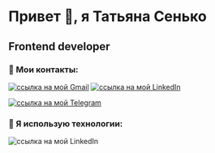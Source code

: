 # Привет 👋, я Татьяна Сенько
## Frontend developer

### 🤝 Мои контакты:
[![ссылка на мой Gmail](https://skillicons.dev/icons?i=gmail)](An.tatsiana1@gmail.com) [![ссылка на мой LinkedIn](https://skillicons.dev/icons?i=linkedin)](https://www.linkedin.com/in/%D1%82%D0%B0%D1%82%D1%8C%D1%8F%D0%BD%D0%B0-%D1%81%D0%B5%D0%BD%D1%8C%D0%BA%D0%BE-44b2a1305/)

[![ссылка на мой Telegram](https://camo.githubusercontent.com/54bfb3f53e622beef4b6f947bde346aae2853a41199f172ef168158d7bb70f25/68747470733a2f2f696d672e736869656c64732e696f2f62616467652f2d54656c656772616d2d3030303031303f7374796c653d666f722d7468652d6261646765266c6f676f3d74656c656772616d266c6f676f436f6c6f723d314539304646)](@TatsianaSenko)

### 🔧 Я использую технологии:
![ссылка на мой LinkedIn](https://skillicons.dev/icons?i=html,css,sass,figma,js,react,vite)
